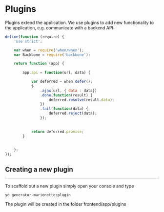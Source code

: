 # Plugins

Plugins extend the application. We use plugins to add new functionality to the application, e.g. communicate with a backend API:

```javascript
define(function (require) {
    'use strict';

    var when = require('when/when');
    var Backbone = require('backbone');

    return function (app) {
    
        app.api = function(url, data) {

            var deferred = when.defer();
            $
                .ajax(url, { data : data})
                .done(function(result) {
                    deferred.resolve(result.data);
                })
                .fail(function(data) {
                    deferred.reject(data);
                });
                
    
            return deferred.promise;
        }
       
       
    };
});
```



## Creating a new plugin
-------------

To scaffold out a new plugin simply open your console and type

```
yo generator-marionette:plugin
```

The plugin will be created in the folder frontend/app/plugins